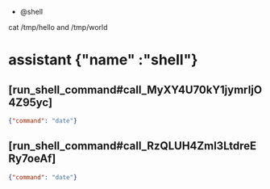 - @shell

cat /tmp/hello and /tmp/world


# assistant {"name" :"shell"}

## [run_shell_command#call_MyXY4U70kY1jymrIjO4Z95yc]

```json
{"command": "date"}
```

## [run_shell_command#call_RzQLUH4Zml3LtdreERy7oeAf]

```json
{"command": "date"}
```


